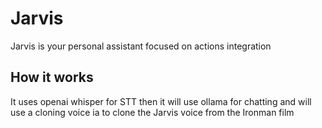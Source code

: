 # Jarvis
Jarvis is your personal assistant focused on actions integration

## How it works
It uses openai whisper for STT then it will use ollama for chatting and will use a cloning voice ia to clone the Jarvis voice from the Ironman film